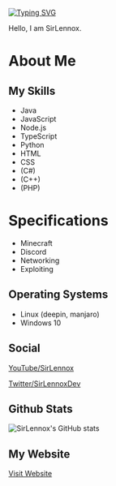 [![Typing SVG](https://readme-typing-svg.herokuapp.com?size=60&color=ff0d59&vCenter=true&height=100&lines=SirLennox)](https://git.io/typing-svg)

Hello, I am SirLennox.

# About Me

## My Skills
- Java
- JavaScript
- Node.js
- TypeScript
- Python
- HTML
- CSS
- (C#)
- (C++)
- (PHP)

# Specifications
- Minecraft
- Discord
- Networking
- Exploiting

## Operating Systems
- Linux (deepin, manjaro)
- Windows 10


## Social

[YouTube/SirLennox](https://youtube.com/channel/UCaohO-Gcx6HKJ2x-ns-T04Q)

[Twitter/SirLennoxDev](https://twitter.com/SirLennoxDev)

## Github Stats

![SirLennox's GitHub stats](https://github-readme-stats.vercel.app/api?username=SirLennox&show_icons=true&theme=radical&title_color=ff006e&text_color=cd63ff&icon_color=ff0087)

## My Website
[Visit Website](https://sirlennox.ams-01.rexum.space/)
